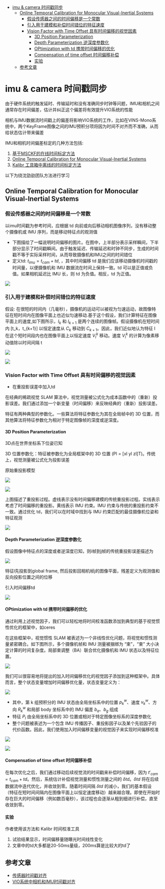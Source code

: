 - [imu \& camera 时间戳同步](#imu--camera-时间戳同步)
  - [Online Temporal Calibration for Monocular Visual-Inertial Systems](#online-temporal-calibration-for-monocular-visual-inertial-systems)
    - [假设传感器之间的时间偏移是一个常数](#假设传感器之间的时间偏移是一个常数)
    - [引入用于建模和补偿时间错位的特征速度](#引入用于建模和补偿时间错位的特征速度)
    - [Vision Factor with Time Offset 具有时间偏移的视觉因素](#vision-factor-with-time-offset-具有时间偏移的视觉因素)
      - [3D Position Parameterization](#3d-position-parameterization)
      - [Depth Parameterization 逆深度参数化](#depth-parameterization-逆深度参数化)
      - [OPtimization with td 携带时间偏移的优化](#optimization-with-td-携带时间偏移的优化)
      - [Compensation of time offset 时间偏移补偿](#compensation-of-time-offset-时间偏移补偿)
      - [实验](#实验)
  - [参考文章](#参考文章)

# imu & camera 时间戳同步

由于硬件系统的触发延时、传输延时和没有准确同步时钟等问题，IMU和相机之间通常存在时间偏差，估计并纠正这个偏差将有效提升VIO系统的性能

相机与IMU数据流时间戳上的偏差将影响VIO系统的工作，比如在VINS-Mono系统中，两个KeyFrame图像之间的IMU预积分项将因为时间不对齐而不准确，从而给状态估计带来偏差

IMU和相机时间偏差标定的几种方法包括:

1. [基于MSCKF的在线时间标定方法](https://intra.ece.ucr.edu/~mourikis/papers/Li2014IJRR_timing.pdf)
2. [Online Temporal Calibration for Monocular Visual-Inertial Systems](https://arxiv.org/abs/1808.00692)
3. [Kalibr 工具箱中离线的时间标定方法](https://github.com/ethz-asl/kalibr/wiki/camera-imu-calibration)

以下为绕沈劭劼团队方法进行学习

## Online Temporal Calibration for Monocular Visual-Inertial Systems

### 假设传感器之间的时间偏移是一个常数

以imu时间戳为参考时间，应根据 td 向前或向后移动相机图像序列，没有移动整个摄像机或 IMU 序列，而是移动特征点的观测值

- 下图描绘了一幅说明时间偏移的图片。在图中，上半部分表示采样瞬间，下半部分显示了时间戳瞬间。由于触发延迟、传输延迟和时钟不同步，生成的时间戳不等于实际采样时间，从而导致摄像机和IMU之间的时间错位
- 定义td: $t_{imu}=t_{cam}+td$, ，其中时间偏移 td 是我们应该移动摄像机时间戳的时间量，以便摄像机和 IMU 数据流在时间上保持一致。td 可以是正值或负值。如果相机延迟比 IMU 长，则 td 为负值。相反，td 为正值。

![](./img/imu_image_timestamp_align/img1.png)

### 引入用于建模和补偿时间错位的特征速度

假设: 在很短的时间内（几毫秒），摄像机的运动可以被视为匀速运动，故图像特征在短时间内在图像平面上也近似匀速移动.基于这个假设，我们计算特征在图像平面上的速度,如下图所示，$I_k$ 和 $I_{k+1}$ 是两个连续的图像帧。假设摄像机在短时间内 [t_k，t_{k+1}] 以恒定速度从 $C_k$ 移动到 $C_{k+1}$。因此，我们近似地认为特征 l 在这个短时间段内也在图像平面上以恒定速度 $V_l^k$ 移动。速度 $V_l^k$ 的计算为像素移动值除以时间间隔 t

![](./img/imu_image_timestamp_align/img2.png)

![](./img/imu_image_timestamp_align/img3.png)

### Vision Factor with Time Offset 具有时间偏移的视觉因素

- 在重投影误差中加入td

在经典的稀疏视觉 SLAM 算法中，视觉测量被公式化为成本函数中的（重新）投影误差。我们通过添加一个新变量（时间偏移）来反映经典的（重新）投影误差。

特征有两种典型的参数化。一些算法将特征参数化为其在全局帧中的 3D 位置，而其他算法将特征参数化为相对于特定图像帧的深度或逆深度。

#### 3D Position Parameterization

3D点在世界坐标系下位姿已知

3D 位置参数化：特征被参数化为全局框架中的 3D 位置 (Pl = [xl yl zl]T)。传统上，视觉测量被公式化为投影误差

原始重投影模型

![](./img/imu_image_timestamp_align/img4.png)

![](./img/imu_image_timestamp_align/img5.png)

上图描述了重投影过程。虚线表示没有时间偏移建模的传统重投影过程。实线表示考虑了时间偏移的重投影。黄线表示 IMU 约束。IMU 约束与传统的重投影约束不一致。通过优化 td，我们可以在时域中找到与 IMU 约束匹配的最佳摄像机位姿和特征观测

![](./img/imu_image_timestamp_align/img6.png)

#### Depth Parameterization 逆深度参数化

假设图像中特征点的深度或者逆深度已知，则i帧到j帧的传统重投影误差描述为

![](./img/imu_image_timestamp_align/img7.png)

特征l先投影到global frame, 然后投影回相机帧j的图像平面，残差定义为观测值和反向投影位置之间的位移

引入时间偏移td

![](./img/imu_image_timestamp_align/img8.png)

#### OPtimization with td 携带时间偏移的优化

通过利用上述视觉因子，我们可以轻松地将时间校准函数添加到典型的基于视觉惯性优化的框架中，如ceres

在这些框架中，视觉惯性 SLAM 被表述为一个非线性优化问题，将视觉和惯性测量紧密耦合。如下图所示，多个摄像机帧和 IMU 测量被捆绑为 “束”，“束” 大小决定计算的时间复杂度。局部束调整（BA）联合优化摄像机和 IMU 状态以及特征位置。

![](./img/imu_image_timestamp_align/img9.png)

我们可以很容易地将提出的加入时间偏移优化的视觉因子添加到这种框架中。具体而言，整个状态变量增加时间偏移优化量，状态变量定义为：

![](./img/imu_image_timestamp_align/img10.png)

- 其中，第 k 组预积分的 IMU 状态由全局坐标系中的位置 $p_k^w$、速度 $v_k^w$、方向 $R_k^w$ 和局部 body 坐标系中的 IMU 偏差 $b_a$、$b_g$ 组成
- 特征 $P_l$ 由全局坐标系中的 3D 位置或相对于特定图像坐标系的深度参数化
- 整个问题被表述为一个包含 IMU 传播因子、重投影因子以及某个先验因子的代价函数。因此，我们使用加入时间偏移变量的视觉因子来实现时间偏移校准

![](./img/imu_image_timestamp_align/img11.png)

![](./img/imu_image_timestamp_align/img12.png)

#### Compensation of time offset 时间偏移补偿

在每次优化之后，我们通过移动后续视觉流的时间戳来补偿时间偏移，因为 $t′_{cam}=t_{cam}+td$。然后，系统估计补偿视觉测量和惯性测量之间的 $\delta td$。$\delta td$ 将在后续数据流中迭代优化，并收敛到零。随着时间间隔 $\delta td$ 的减小，我们的基本假设（特征在短时间间隔内在图像平面上以恒定速度移动）越来越合理。即使在开始时存在巨大的时间偏移（例如数百毫秒），该过程也会逐渐从粗到细进行补偿，直至收敛到零。

#### 实验

作者使用该方法和 Kalibr 时间校准工具

1. 试验结果显示，时间偏移量随曝光时间线性变化
2. 文章中的td大多都是20-50ms量级，200ms算是比较大的td了

## 参考文章

- [传感器时间戳对齐](https://haolin11.github.io/2022/12/03/Online-Temporal-Calibration-for-Monocular-Visual-Inertial-Systems/)
- [VIO系统中相机和IMU时间戳对齐](https://blog.csdn.net/weixin_50508111/article/details/122466521)
